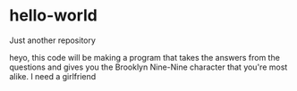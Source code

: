 # hello-world
<p>Just another repository</p>

heyo, this code will be making a program that takes the answers from the questions and gives you the Brooklyn Nine-Nine character that you're most alike.
I need a girlfriend
